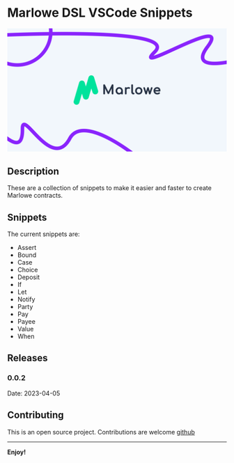 # Marlowe DSL VSCode Snippets

![Marlowe Image](images/Marlowe_0.png) 

## Description

These are a collection of snippets to make it easier and faster to create Marlowe contracts.

## Snippets

The current snippets are:

- Assert
- Bound
- Case
- Choice
- Deposit
- If
- Let
- Notify
- Party
- Pay
- Payee
- Value
- When

## Releases

### 0.0.2

Date: 2023-04-05

## Contributing

This is an open source project. Contributions are welcome [github](https://github.com/andywoodruff6/marlowe-snippets)

---

**Enjoy!**
